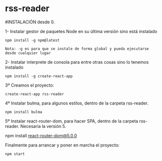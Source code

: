 # rss-reader



#INSTALACIÓN desde 0.

1- Instalar gestor de paquetes Node en su última versión sino está instalado

	npm install -g npm@latest
	
	Nota: -g es para que se instale de forma global y pueda ejecutarse desde cualquier lugar

2- Instalar interprete de consola para entre otras cosas sino lo tenemos instalado

	npm install -g create-react-app

3º Creamos el proyecto:

	create-react-app rss-reader

4º Instalar bulma, para algunos estilos, dentro de la carpeta rss-reader.

	npm install bulma
	
5º Instalar react-router-dom, para hacer SPA,  dentro de la carpeta rss-reader. Necesaria la versión 5.

   npm install react-router-dom@5.0.0

Finalmente para arrancar y poner en marcha el proyecto:

	npm start
